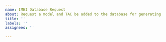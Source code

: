 ```yaml
---
name: IMEI Database Request
about: Request a model and TAC be added to the database for generating IMEIs
title: ''
labels: ''
assignees: ''

---
```


<!-- Copy the TAC and model from the "More" screen in Bifrost on your Samsung device and paste below. -->

